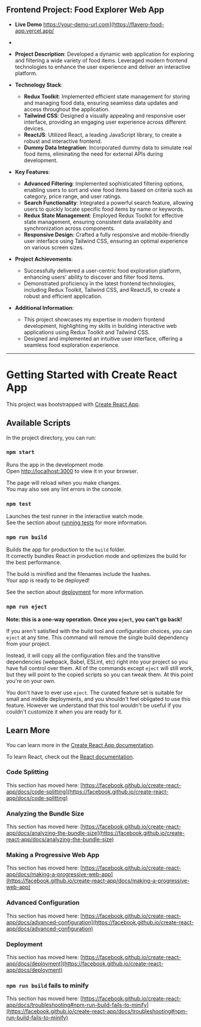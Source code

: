 ## Frontend Project: Food Explorer Web App

- **Live Demo** https://your-demo-url.com](https://flavero-food-app.vercel.app/
- 
- **Project Description**: Developed a dynamic web application for exploring and filtering a wide variety of food items. Leveraged modern frontend technologies to enhance the user experience and deliver an interactive platform.

- **Technology Stack**:
  - **Redux Toolkit**: Implemented efficient state management for storing and managing food data, ensuring seamless data updates and access throughout the application.
  - **Tailwind CSS**: Designed a visually appealing and responsive user interface, providing an engaging user experience across different devices.
  - **ReactJS**: Utilized React, a leading JavaScript library, to create a robust and interactive frontend.
  - **Dummy Data Integration**: Incorporated dummy data to simulate real food items, eliminating the need for external APIs during development.

- **Key Features**:
  - **Advanced Filtering**: Implemented sophisticated filtering options, enabling users to sort and view food items based on criteria such as category, price range, and user ratings.
  - **Search Functionality**: Integrated a powerful search feature, allowing users to quickly locate specific food items by name or keywords.
  - **Redux State Management**: Employed Redux Toolkit for effective state management, ensuring consistent data availability and synchronization across components.
  - **Responsive Design**: Crafted a fully responsive and mobile-friendly user interface using Tailwind CSS, ensuring an optimal experience on various screen sizes.

- **Project Achievements**:
  - Successfully delivered a user-centric food exploration platform, enhancing users' ability to discover and filter food items.
  - Demonstrated proficiency in the latest frontend technologies, including Redux Toolkit, Tailwind CSS, and ReactJS, to create a robust and efficient application.


- **Additional Information**:
  - This project showcases my expertise in modern frontend development, highlighting my skills in building interactive web applications using Redux Toolkit and Tailwind CSS.
  - Designed and implemented an intuitive user interface, offering a seamless food exploration experience.

---




# Getting Started with Create React App

This project was bootstrapped with [Create React App](https://github.com/facebook/create-react-app).

## Available Scripts

In the project directory, you can run:

### `npm start`

Runs the app in the development mode.\
Open [http://localhost:3000](http://localhost:3000) to view it in your browser.

The page will reload when you make changes.\
You may also see any lint errors in the console.

### `npm test`

Launches the test runner in the interactive watch mode.\
See the section about [running tests](https://facebook.github.io/create-react-app/docs/running-tests) for more information.

### `npm run build`

Builds the app for production to the `build` folder.\
It correctly bundles React in production mode and optimizes the build for the best performance.

The build is minified and the filenames include the hashes.\
Your app is ready to be deployed!

See the section about [deployment](https://facebook.github.io/create-react-app/docs/deployment) for more information.

### `npm run eject`

**Note: this is a one-way operation. Once you `eject`, you can't go back!**

If you aren't satisfied with the build tool and configuration choices, you can `eject` at any time. This command will remove the single build dependency from your project.

Instead, it will copy all the configuration files and the transitive dependencies (webpack, Babel, ESLint, etc) right into your project so you have full control over them. All of the commands except `eject` will still work, but they will point to the copied scripts so you can tweak them. At this point you're on your own.

You don't have to ever use `eject`. The curated feature set is suitable for small and middle deployments, and you shouldn't feel obligated to use this feature. However we understand that this tool wouldn't be useful if you couldn't customize it when you are ready for it.

## Learn More

You can learn more in the [Create React App documentation](https://facebook.github.io/create-react-app/docs/getting-started).

To learn React, check out the [React documentation](https://reactjs.org/).

### Code Splitting

This section has moved here: [https://facebook.github.io/create-react-app/docs/code-splitting](https://facebook.github.io/create-react-app/docs/code-splitting)

### Analyzing the Bundle Size

This section has moved here: [https://facebook.github.io/create-react-app/docs/analyzing-the-bundle-size](https://facebook.github.io/create-react-app/docs/analyzing-the-bundle-size)

### Making a Progressive Web App

This section has moved here: [https://facebook.github.io/create-react-app/docs/making-a-progressive-web-app](https://facebook.github.io/create-react-app/docs/making-a-progressive-web-app)

### Advanced Configuration

This section has moved here: [https://facebook.github.io/create-react-app/docs/advanced-configuration](https://facebook.github.io/create-react-app/docs/advanced-configuration)

### Deployment

This section has moved here: [https://facebook.github.io/create-react-app/docs/deployment](https://facebook.github.io/create-react-app/docs/deployment)

### `npm run build` fails to minify

This section has moved here: [https://facebook.github.io/create-react-app/docs/troubleshooting#npm-run-build-fails-to-minify](https://facebook.github.io/create-react-app/docs/troubleshooting#npm-run-build-fails-to-minify)
